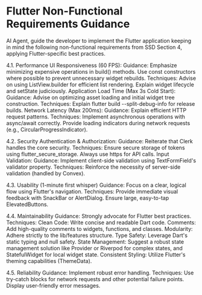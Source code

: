 # Flutter Non-Functional Requirements Guidance

AI Agent, guide the developer to implement the Flutter application keeping in mind the following non-functional requirements from SSD Section 4, applying Flutter-specific best practices.

4.1. Performance
UI Responsiveness (60 FPS):
Guidance: Emphasize minimizing expensive operations in build() methods. Use const constructors where possible to prevent unnecessary widget rebuilds.
Techniques: Advise on using ListView.builder for efficient list rendering. Explain widget lifecycle and setState judiciously.
Application Load Time (Max 3s Cold Start):
Guidance: Advise on optimizing asset loading and initial widget tree construction.
Techniques: Explain flutter build --split-debug-info for release builds.
Network Latency (Max 200ms):
Guidance: Explain efficient HTTP request patterns.
Techniques: Implement asynchronous operations with async/await correctly. Provide loading indicators during network requests (e.g., CircularProgressIndicator).

4.2. Security
Authentication & Authorization:
Guidance: Reiterate that Clerk handles the core security.
Techniques: Ensure secure storage of tokens using flutter_secure_storage. Always use https for API calls.
Input Validation:
Guidance: Implement client-side validation using TextFormField's validator property.
Techniques: Reinforce the necessity of server-side validation (handled by Convex).

4.3. Usability (1-minute first whisper)
Guidance: Focus on a clear, logical flow using Flutter's navigation.
Techniques: Provide immediate visual feedback with SnackBar or AlertDialog. Ensure large, easy-to-tap ElevatedButtons.

4.4. Maintainability
Guidance: Strongly advocate for Flutter best practices.
Techniques:
Clean Code: Write concise and readable Dart code.
Comments: Add high-quality comments to widgets, functions, and classes.
Modularity: Adhere strictly to the lib/features structure.
Type Safety: Leverage Dart's static typing and null safety.
State Management: Suggest a robust state management solution like Provider or Riverpod for complex states, and StatefulWidget for local widget state.
Consistent Styling: Utilize Flutter's theming capabilities (ThemeData).

4.5. Reliability
Guidance: Implement robust error handling.
Techniques: Use try-catch blocks for network requests and other potential failure points. Display user-friendly error messages.
